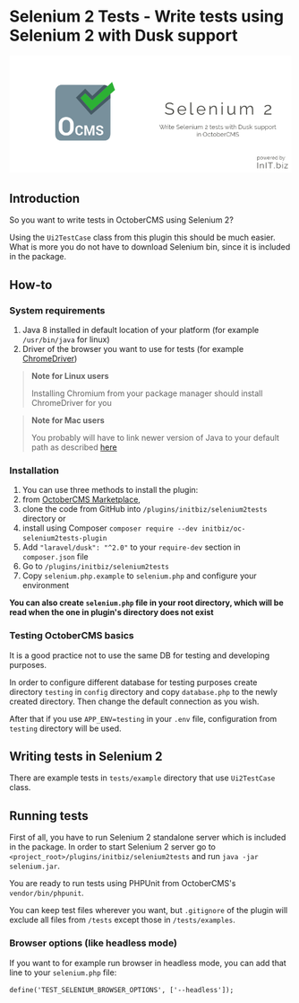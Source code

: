 # Selenium 2 Tests - Write tests using Selenium 2 with Dusk support 
![Selenium 2 Tests banner](https://raw.githubusercontent.com/initbiz/initbiz.github.io/master/selenium2tests/assets/images/selenium2tests-banner.png)

## Introduction

So you want to write tests in OctoberCMS using Selenium 2?

Using the `Ui2TestCase` class from this plugin this should be much easier. What is more you do not have to download Selenium bin, since it is included in the package.

[//]: # (Documentation)

## How-to
### System requirements
1. Java 8 installed in default location of your platform (for example `/usr/bin/java` for linux)
1. Driver of the browser you want to use for tests (for example [ChromeDriver](http://chromedriver.chromium.org/getting-started))

> **Note for Linux users**
>
> Installing Chromium from your package manager should install ChromeDriver for you

> **Note for Mac users**
>
> You probably will have to link newer version of Java to your default path as described [here](https://stackoverflow.com/a/14875241)

### Installation
1. You can use three methods to install the plugin:
  1. from [OctoberCMS Marketplace](https://octobercms.com/plugin/initbiz-selenium2tests),
  1. clone the code from GitHub into `/plugins/initbiz/selenium2tests` directory or
  1. install using Composer `composer require --dev initbiz/oc-selenium2tests-plugin`
1. Add `"laravel/dusk": "^2.0"` to your `require-dev` section in `composer.json` file
1. Go to `/plugins/initbiz/selenium2tests`
1. Copy `selenium.php.example` to `selenium.php` and configure your environment

**You can also create `selenium.php` file in your root directory, which will be read when the one in plugin's directory does not exist**

### Testing OctoberCMS basics
It is a good practice not to use the same DB for testing and developing purposes.

In order to configure different database for testing purposes create directory `testing` in `config` directory and copy `database.php` to the newly created directory. Then change the default connection as you wish.

After that if you use `APP_ENV=testing` in your `.env` file, configuration from `testing` directory will be used.

## Writing tests in Selenium 2
There are example tests in `tests/example` directory that use `Ui2TestCase` class.

## Running tests
First of all, you have to run Selenium 2 standalone server which is included in the package. In order to start Selenium 2 server go to `<project_root>/plugins/initbiz/selenium2tests` and run `java -jar selenium.jar`.

You are ready to run tests using PHPUnit from OctoberCMS's `vendor/bin/phpunit`.

You can keep test files wherever you want, but `.gitignore` of the plugin will exclude all files from `/tests` except those in `/tests/examples`.

### Browser options (like headless mode)
If you want to for example run browser in headless mode, you can add that line to your `selenium.php` file:

    define('TEST_SELENIUM_BROWSER_OPTIONS', ['--headless']);
